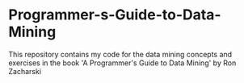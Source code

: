 # Programmer-s-Guide-to-Data-Mining
This repository contains my code for the data mining concepts and exercises in the book 'A Programmer's Guide to Data Mining' by Ron Zacharski
